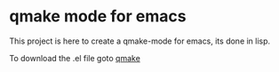 # qmake mode for emacs #
This project is here to create a qmake-mode for emacs, its done in lisp.

To download the .el file goto [qmake](http://code.google.com/p/qmake-mode/source/browse/qmake.el)